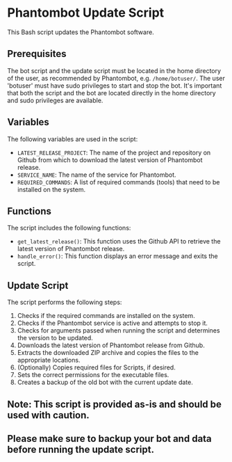 # Phantombot Update Script

This Bash script updates the Phantombot software.

## Prerequisites

The bot script and the update script must be located in the home directory of the user, as recommended by Phantombot, e.g. `/home/botuser/`. The user 'botuser' must have sudo privileges to start and stop the bot. It's important that both the script and the bot are located directly in the home directory and sudo privileges are available.

## Variables

The following variables are used in the script:

- `LATEST_RELEASE_PROJECT`: The name of the project and repository on Github from which to download the latest version of Phantombot release.
- `SERVICE_NAME`: The name of the service for Phantombot.
- `REQUIRED_COMMANDS`: A list of required commands (tools) that need to be installed on the system.

## Functions

The script includes the following functions:

- `get_latest_release()`: This function uses the Github API to retrieve the latest version of Phantombot release.
- `handle_error()`: This function displays an error message and exits the script.

## Update Script

The script performs the following steps:

1. Checks if the required commands are installed on the system.
2. Checks if the Phantombot service is active and attempts to stop it.
3. Checks for arguments passed when running the script and determines the version to be updated.
4. Downloads the latest version of Phantombot release from Github.
5. Extracts the downloaded ZIP archive and copies the files to the appropriate locations.
6. (Optionally) Copies required files for Scripts, if desired.
7. Sets the correct permissions for the executable files.
8. Creates a backup of the old bot with the current update date.

## Note: This script is provided as-is and should be used with caution. 
## Please make sure to backup your bot and data before running the update script.
